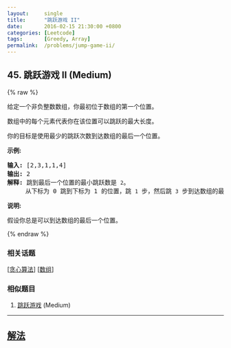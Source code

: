 ```yaml
---
layout:     single
title:      "跳跃游戏 II"
date:       2016-02-15 21:30:00 +0800
categories: [Leetcode]
tags:       [Greedy, Array]
permalink:  /problems/jump-game-ii/
---
```


## 45. 跳跃游戏 II (Medium)

{% raw %}

<p>给定一个非负整数数组，你最初位于数组的第一个位置。</p>

<p>数组中的每个元素代表你在该位置可以跳跃的最大长度。</p>

<p>你的目标是使用最少的跳跃次数到达数组的最后一个位置。</p>

<p><strong>示例:</strong></p>

<pre><strong>输入:</strong> [2,3,1,1,4]
<strong>输出:</strong> 2
<strong>解释:</strong> 跳到最后一个位置的最小跳跃数是 <code>2</code>。
&nbsp;    从下标为 0 跳到下标为 1 的位置，跳&nbsp;<code>1</code>&nbsp;步，然后跳&nbsp;<code>3</code>&nbsp;步到达数组的最后一个位置。
</pre>

<p><strong>说明:</strong></p>

<p>假设你总是可以到达数组的最后一个位置。</p>

{% endraw %}

### 相关话题
  [[贪心算法](https://github.com/openset/leetcode/tree/master/tag/greedy/README.md)]
  [[数组](https://github.com/openset/leetcode/tree/master/tag/array/README.md)]

### 相似题目
  1. [跳跃游戏](/problems/jump-game) (Medium)

---

## [解法](https://github.com/openset/leetcode/tree/master/problems/jump-game-ii)
